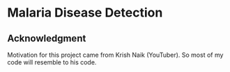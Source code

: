 # **Malaria Disease Detection**

## Acknowledgment

Motivation for this project came from Krish Naik (YouTuber).
So most of my code will resemble to his code.
